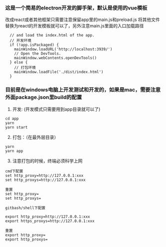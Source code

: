 ### 这是一个简易的electron开发的脚手架，默认是使用的vue模板
改成react或者其他框架只需要注意保留app里的main.js和preload.js 将其他文件替换为react的开发模板就可以了，另外注意main.js里面的入口加载路径
```
  // and load the index.html of the app.
  // 开发环境
  if (!app.isPackaged) {
    mainWindow.loadURL('http://localhost:3939/')
    // Open the DevTools.
    mainWindow.webContents.openDevTools()
  } else {
    // 打包环境
    mainWindow.loadFile('./dist/index.html')
  }

```
### 目前是在windows电脑上开发测试和开发的，如果是mac，需要注意外面package.json里build的配置

1. 开发: (开发模式只需要用到app目录就可以了)
```
cd app
yarn 
yarn start
```

2. 打包：（在最外层目录）
```
yarn 
yarn app
```
3. 注意打包的时候，终端必须科学上网
```
cmd下配置
set http_proxy=http://127.0.0.1:xxx
set http_proxys=http://127.0.0.1:xxx

重置
set http_proxy=
set http_proxys=

gitbash/shell下配置

export http_proxy=http://127.0.0.1:xxx
export https_proxys=http://127.0.0.1:xxx

重置
export http_proxy=
export http_proxys=

```